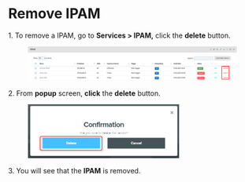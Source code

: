 # Remove IPAM

1\.      To remove a IPAM, go to **Services > IPAM,** click the **delete** button.

<figure><img src="../../../.gitbook/assets/image (608).png" alt=""><figcaption></figcaption></figure>

2\.      From **popup** screen, **click** the **delete** button.

<div align="left">

<figure><img src="../../../.gitbook/assets/image (428).png" alt="" width="307"><figcaption></figcaption></figure>

</div>

3\.      You will see that the **IPAM** is removed.
